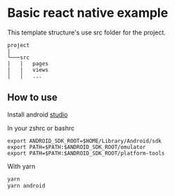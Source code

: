 # Basic react native example

This template structure's use src folder for the project.

```
project
|
└───src
|   |   pages
|   |   views
│   │   ...
```

## How to use

Install android [studio](https://developer.android.com/studio)

In your zshrc or bashrc

```
export ANDROID_SDK_ROOT=$HOME/Library/Android/sdk
export PATH=$PATH:$ANDROID_SDK_ROOT/emulator
export PATH=$PATH:$ANDROID_SDK_ROOT/platform-tools
```

With yarn

```bash
yarn
yarn android
```
